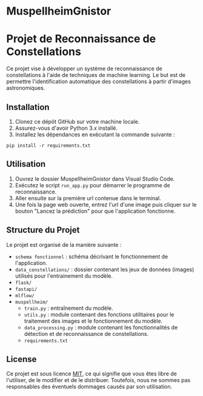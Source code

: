 # MuspellheimGnistor
# Projet de Reconnaissance de Constellations

Ce projet vise à développer un système de reconnaissance de constellations à l'aide de techniques de machine learning. Le but est de permettre l'identification automatique des constellations à partir d'images astronomiques.

## Installation

1. Clonez ce dépôt GitHub sur votre machine locale.
2. Assurez-vous d'avoir Python 3.x installé.
3. Installez les dépendances en exécutant la commande suivante :

```shell
pip install -r requirements.txt
```

## Utilisation

1. Ouvrez le dossier MuspellheimGnistor dans Visual Studio Code.
2. Exécutez le script `run_app.py` pour démarrer le programme de reconnaissance.
3. Aller ensuite sur la première url contenue dans le terminal.
4. Une fois la page web ouverte, entrez l'url d'une image puis cliquer sur le bouton "Lancez la prédiction" pour que l'application fonctionne.


## Structure du Projet

Le projet est organisé de la manière suivante :

- `schema fonctionnel` : schéma décrivant le fonctionnement de l'application.
- `data_constellations/` : dossier contenant les jeux de données (images) utilisés pour l'entrainement du modèle.
- `flask/`
- `fastapi/`
- `mlflow/`
- `muspellheim/`
  - `train.py` : entraînement du modèle.
  - `utils.py` : module contenant des fonctions utilitaires pour le traitement des images et le fonctionnement du modèle.
  - `data_processing.py` : module contenant les fonctionnalités de détection et de reconnaissance de constellations.
  - `requirements.txt`

## License

Ce projet est sous licence [MIT](LICENSE), ce qui signifie que vous êtes libre de l'utiliser, de le modifier et de le distribuer. Toutefois, nous ne sommes pas responsables des éventuels dommages causés par son utilisation.
